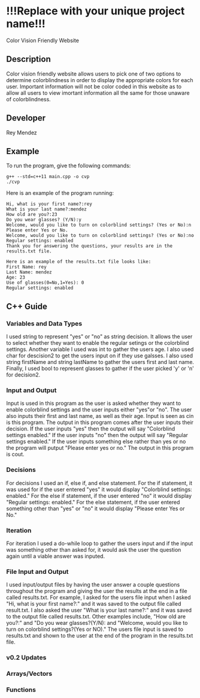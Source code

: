 # !!!Replace with your unique project name!!!
Color Vision Friendly Website 
## Description
Color vision friendly website allows users to pick one of two options to determine colorblindness in order to display the appropriate colors for each user. Important information will not be color coded in this website as to allow all users to view imortant information all the same for those unaware of colorblindness. 

## Developer

Rey Mendez

## Example

To run the program, give the following commands:

```
g++ --std=c++11 main.cpp -o cvp
./cvp
```

Here is an example of the program running:

```
Hi, what is your first name?:rey
What is your last name?:mendez 
How old are you?:23
Do you wear glasses? (Y/N):y
Welcome, would you like to turn on colorblind settings? (Yes or No):n
Please enter Yes or No.
Welcome, would you like to turn on colorblind settings? (Yes or No):no
Regular settings: enabled
Thank you for answering the questions, your results are in the results.txt file.

Here is an example of the results.txt file looks like:
First Name: rey
Last Name: mendez
Age: 23
Use of glasses(0=No,1=Yes): 0
Regular settings: enabled
```

## C++ Guide

### Variables and Data Types

I used string to represent "yes" or "no" as string decision. It allows the user to select whether they want to enable the regular setings or the colorblind settings. Another variable I used was int to gather the users age. I also used char for descision2 to get the users input on if they use galsses. I also used string firstName and string lastName to gather the users first and last name. Finally, I used bool to represent glasses to gather if the user picked 'y' or 'n' for decision2.


### Input and Output

Input is used in this program as the user is asked whether they want to enable colorblind settings and the user inputs either "yes"or "no". The user also inputs their first and last name, as well as their age. Input is seen as cin is this program. 
The output in this program comes after the user inputs their decision. If the user inputs "yes" then the output will say "Colorblind settings enabled." If the user inputs "no" then the output will say "Regular settings enabled." If the user inputs something else rather than yes or no the program will putput "Please enter yes or no." The output in this program is cout.
### Decisions

For decisions I used an if, else if, and else statement. For the if statement, it was used for if the user entered "yes" it would display "Colorblind settings: enabled." For the else if statement, if the user entered "no" it would display "Regular settings: enabled." For the else statement, if the user entered something other than "yes" or "no" it would display "Please enter Yes or No."

### Iteration

For iteration I used a do-while loop to gather the users input and if the input was something other than asked for, it would ask the user the question again until a viable answer was inputed. 

### File Input and Output

I used input/output files by having the user answer a couple questions throughout the program and giving the user the results at the end in a file called results.txt. For example, I asked for the users file input when I asked "Hi, what is your first name?:" and it was saved to the output file called result.txt. I also asked the user "What is your last name?:" and it was saved to the output file called results.txt. Other examples include, "How old are you?:" and "Do you wear glasses?(Y/N): and "Welcome, would you like to turn on colorblind settings?(Yes or NO)." The users file input is saved to results.txt and shown to the user at the end of the program in the results.txt file.

### v0.2 Updates

### Arrays/Vectors

### Functions